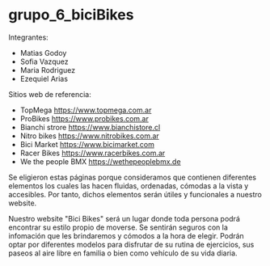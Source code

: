 # grupo_6_biciBikes
Integrantes:
- Matias Godoy 
- Sofia Vazquez
- Maria Rodriguez
- Ezequiel Arias

Sitios web de referencia:
- TopMega https://www.topmega.com.ar
- ProBikes https://www.probikes.com.ar
- Bianchi strore https://www.bianchistore.cl
- Nitro bikes https://www.nitrobikes.com.ar
- Bici Market https://www.bicimarket.com
- Racer Bikes https://www.racerbikes.com.ar
- We the people BMX https://wethepeoplebmx.de

Se eligieron estas páginas porque consideramos que contienen diferentes elementos los cuales las hacen fluidas, ordenadas, cómodas a la vista y accesibles. Por tanto, dichos elementos serán útiles y funcionales a nuestro website.

Nuestro website "Bici Bikes" será un lugar donde toda persona podrá encontrar su estilo propio de moverse. Se sentirán seguros con la infomación que les brindaremos y cómodos a la hora de elegir. Podrán optar por diferentes modelos para disfrutar de su rutina de ejercicios, sus paseos al aire libre en familia o bien como vehículo de su vida diaria.